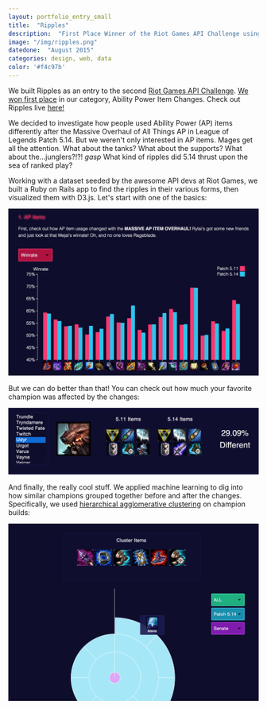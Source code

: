 ```yaml
---
layout: portfolio_entry_small
title:  "Ripples"
description:  "First Place Winner of the Riot Games API Challenge using machine learning to look at the effects of item patch changes"
image: "/img/ripples.png"
datedone:  "August 2015"
categories: design, web, data
color: '#f4c97b'
---
```


We built Ripples as an entry to the second [Riot Games API Challenge](https://developer.riotgames.com/discussion/announcements/show/2lxEyIcE).  [We won first place](https://developer.riotgames.com/api-challenge/august2015) in our category, Ability Power Item Changes.  Check out Ripples live [here!](http://maryschmidt.github.io/ripples/)

We decided to investigate how people used Ability Power (AP) items differently after the Massive Overhaul of All Things AP in League of Legends Patch 5.14.  But we weren't only interested in AP items.  Mages get all the attention.  What about the tanks?  What about the supports?  What about the...junglers?!?! *gasp* What kind of ripples did 5.14 thrust upon the sea of ranked play?

Working with a dataset seeded by the awesome API devs at Riot Games, we built a Ruby on Rails app to find the ripples in their various forms, then visualized them with D3.js.  Let's start with one of the basics:

![AP Items](/img/ripples-front.png)

But we can do better than that!  You can check out how much your favorite champion was affected by the changes:

![Champions](/img/ripples-diff.png)

And finally, the really cool stuff.  We applied machine learning to dig into how similar champions grouped together before and after the changes.  Specifically, we used [hierarchical agglomerative clustering](https://github.com/maryschmidt/ripples/blob/master/app/models/concerns/clusterable.rb#L11) on champion builds:

![Explore](/img/ripples-explore.png)
